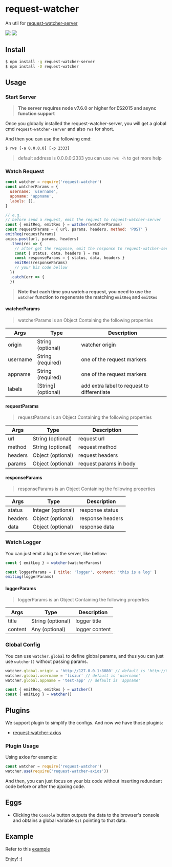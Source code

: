 # request-watcher

An util for [request-watcher-server](https://github.com/lisiur/request-watcher-webapp/tree/master/server)

![](https://lisiur.com/2017/10/22/%E5%85%88%E5%8D%A0%E4%B8%AA%E5%9D%91/1.png)
![](https://lisiur.com/2017/10/22/%E5%85%88%E5%8D%A0%E4%B8%AA%E5%9D%91/2.png)
## Install

```bash
$ npm install -g request-watcher-server
$ npm install -D request-watcher
```

## Usage

### Start Server

> **The server requires node v7.6.0 or higher for ES2015 and async function support**

Once you globally installed the request-watcher-server, you will get a global cmd `request-watcher-server` and also `rws` for short.

And then you can use the following cmd:

```bash
$ rws [-a 0.0.0.0] [-p 2333]
```

> default address is 0.0.0.0:2333
> you can use `rws -h` to get more help

### Watch Request

```javascript
const watcher = require('request-watcher')
const watcherParams = {
  username: 'username',
  appname: 'appname',
  labels: [],
}

// e.g.
// before send a request, emit the request to request-watcher-server
const { emitReq, emitRes } = watcher(watcherParams)
const requestParams = { url, params, headers, method: 'POST' }
emitReq(requestParams)
axios.post(url, params, headers)
  .then(res => {
    // after get the response, emit the response to request-watcher-server
    const { status, data, headers } = res
    const responseParams = { status, data, headers }
    emitRes(responseParams)
    // your biz code bellow
  })
  .catch(err => {
  })

```

> **Note that each time you watch a request, you need to use the `watcher` function to regenerate the matching `emitReq` and `emitRes`**

#### watcherParams

> watcherParams is an Object Containing the following properties

Args              | Type                                | Description
-------------     | -------------                       | --------
origin            | String (optional)                   | watcher origin
username          | String (required)                   | one of the request markers
appname           | String (required)                   | one of the request markers
labels            | \[String\] (optional)               | add extra label to request to differentiate

#### requestParams

> requestParams is an Object Containing the following properties

Args              | Type                 | Description
------------------|----------------------|---------
url               | String (optional)    | request url
method            | String (optional)    | request method
headers           | Object (optional)    | request headers
params            | Object (optional)    | request params in body


#### responseParams

> responseParams is an Object Containing the following properties

Args              | Type                 | Description
------------------|----------------------|---------
status            | Integer (optional)   | response status
headers           | Object (optional)    | response headers
data              | Object (optional)    | response data

### Watch Logger

You can just emit a log to the server, like bellow:

```javascript
const { emitLog } = watcher(watcherParams)

const loggerParams = { title: 'logger', content: 'this is a log' }
emitLog(loggerParams)

```

#### loggerParams

> loggerParams is an Object Containing the following properties

Args              | Type                 | Description
------------------|----------------------|---------
title             | String (optional)    | logger title
content           | Any (optional)       | logger content

### Global Config

You can use `watcher.global` to define global params, and thus you can just use `watcher()` without passing params.

```javascript
watcher.global.origin = 'http://127.0.0.1:8080' // default is 'http://0.0.0.0:2333'
watcher.global.username = 'lisiur' // default is 'username'
watcher.global.appname = 'test-app' // default is 'appname'

const { emitReq, emitRes } = watcher()
const { emitLog } = watcher()
```

## Plugins

We support plugin to simplify the configs. And now we have those plugins:

- [request-watcher-axios](https://github.com/lisiur/request-watcher-axios)

### Plugin Usage

Using axios for example:

```javascript
const watcher = require('request-watcher')
watcher.use(require('request-watcher-axios'))
```

And then, you can just focus on your biz code without inserting redundant code before or after the ajaxing code.

## Eggs

- Clicking the `Console` button outputs the data to the browser's console and obtains a global variable `$it` pointing to that data.

## Example

Refer to this [example](https://github.com/lisiur/request-watcher-webapp/tree/master/end-user-app-test)

Enjoy! :)